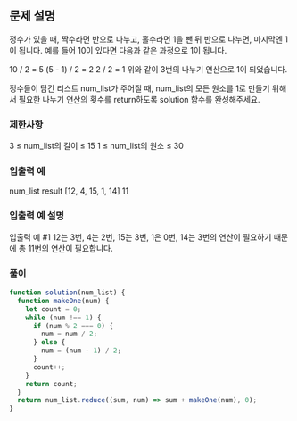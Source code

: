 ## 문제 설명

정수가 있을 때, 짝수라면 반으로 나누고, 홀수라면 1을 뺀 뒤 반으로 나누면, 마지막엔 1이 됩니다. 예를 들어 10이 있다면 다음과 같은 과정으로 1이 됩니다.

10 / 2 = 5
(5 - 1) / 2 = 2
2 / 2 = 1
위와 같이 3번의 나누기 연산으로 1이 되었습니다.

정수들이 담긴 리스트 num_list가 주어질 때, num_list의 모든 원소를 1로 만들기 위해서 필요한 나누기 연산의 횟수를 return하도록 solution 함수를 완성해주세요.

### 제한사항

3 ≤ num_list의 길이 ≤ 15
1 ≤ num_list의 원소 ≤ 30

### 입출력 예

num_list result
[12, 4, 15, 1, 14] 11

### 입출력 예 설명

입출력 예 #1
12는 3번, 4는 2번, 15는 3번, 1은 0번, 14는 3번의 연산이 필요하기 때문에 총 11번의 연산이 필요합니다.

### 풀이

```javaScript
function solution(num_list) {
  function makeOne(num) {
    let count = 0;
    while (num !== 1) {
      if (num % 2 === 0) {
        num = num / 2;
      } else {
        num = (num - 1) / 2;
      }
      count++;
    }
    return count;
  }
  return num_list.reduce((sum, num) => sum + makeOne(num), 0);
}
```
